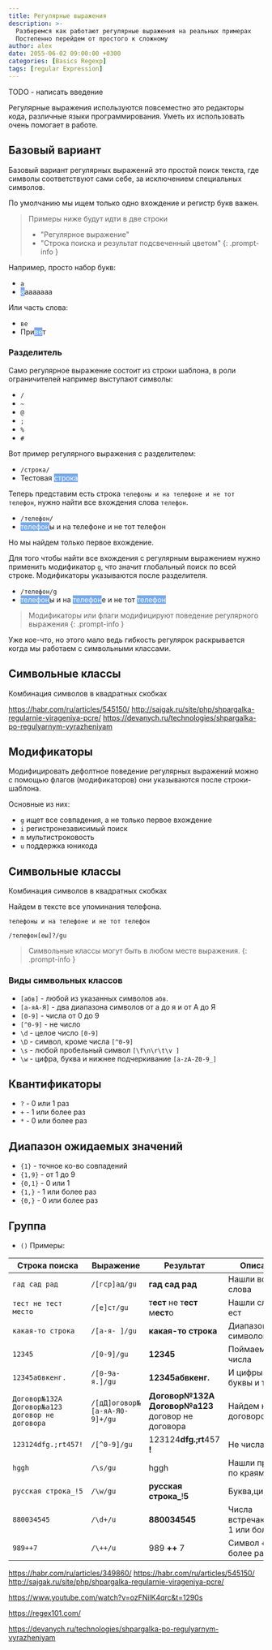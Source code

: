 ```yaml
---
title: Регулярные выражения
description: >-
  Разберемся как работают регулярные выражения на реальных примерах
  Постепенно перейдем от простого к сложному
author: alex
date: 2055-06-02 09:00:00 +0300
categories: [Basics Regexp]
tags: [regular Expression]
---
```


TODO - написать введение

Регулярные выражения используются повсеместно это редакторы кода, различные языки программирования. 
Уметь их использовать очень помогает в работе.

## Базовый вариант

Базовый вариант регулярных выражений это простой поиск текста, где символы соответствуют сами себе, за исключением специальных символов. 

По умолчанию мы ищем только одно вхождение и регистр букв важен.

> Примеры ниже будут идти в две строки
> - "Регулярное выражение"
> - "Строка поиска и результат подсвеченный цветом"
{: .prompt-info }
 
Например, просто набор букв:

- `a`
- <span style="background-color:#7AE;color:white">а</span>ааааааа

Или часть слова:

- `ве`
- При<span style="background-color:#7AE;color:white">ве</span>т

### Разделитель

Само регулярное выражение состоит из строки шаблона, в роли ограничителей например выступают символы:

- `/` 
- `~` 
- `@` 
- `;` 
- `%`
- `#`

Вот пример регулярного выражения с разделителем:
 
- `/строка/`
- Тестовая <span style="background-color:#7AE;color:white">строка</span>

Теперь представим есть строка `телефоны и на телефоне и не тот телефон`, нужно найти все вхождения слова `телефон`.

- `/телефон/`
- <span style="background-color:#7AE;color:white">телефон</span>ы и на телефоне и не тот телефон

Но мы найдем только первое вхождение.

Для того чтобы найти все вхождения с регулярным выражением нужно применить модификатор `g`, что значит глобальный поиск по всей строке.
Модификаторы указываются после разделителя.

- `/телефон/g`
- <span style="background-color:#7AE;color:white">телефон</span>ы и на <span style="background-color:#7AE;color:white">телефон</span>е и не тот <span style="background-color:#7AE;color:white">телефон</span>

> Модификаторы или флаги модифицируют поведение регулярного выражения
{: .prompt-info }

Уже кое-что, но этого мало ведь гибкость регулярок раскрывается когда мы работаем с символьными классами.

## Символьные классы

Комбинация символов в квадратных скобках






https://habr.com/ru/articles/545150/
http://sajgak.ru/site/php/shpargalka-regularnie-virageniya-pcre/
https://devanych.ru/technologies/shpargalka-po-regulyarnym-vyrazheniyam
  


## Модификаторы

Модифицировать дефолтное поведение регулярных выражений можно с помощью флагов (модификаторов) они указываются после строки-шаблона.

Основные из них:

- `g` ищет все совпадения, а не только первое вхождение
- `i` регистронезависимый поиск
- `m` мультистроковость
- `u` поддержка юникода



## Символьные классы
 
Комбинация символов в квадратных скобках

Найдем в тексте все упоминания телефона.

````text
телефоны и на телефоне и не тот телефон
````

````regexp
/телефон[еы]?/gu
````

> Символьные классы могут быть в любом месте выражения.
{: .prompt-info }

### Виды символьных классов

- `[абв]` - любой из указанных символов `aбв`.
- `[а-яА-Я]` - два диапазона символов от a до я и от А до Я
- `[0-9]` - числа от 0 до 9
- `[^0-9]` - не число
- `\d` - целое число `[0-9]`
- `\D` - символ, кроме числа `[^0-9]`
- `\s` - любой пробельный символ `[\f\n\r\t\v ]`
- `\w` - цифра, буква и нижнее подчеркивание `[a-zA-Z0-9_]`


## Квантификаторы

- `?` - 0 или 1 раз
- `+` - 1 или более раз
- `*` - 0 или более раз

## Диапазон ожидаемых значений

- `{1}` - точное ко-во совпадений
- `{1,9}` - от 1 до 9
- `{0,1}` - 0 или 1
- `{1,}` - 1 или более раз
- `{0,}` - 0 или более раз

## Группа 

- `()`
Примеры:

| Строка поиска                                   | Выражение                     | Результат                                             | Описание                            |
|-------------------------------------------------|-------------------------------|-------------------------------------------------------|-------------------------------------|
| `гад сад рад`                                   | `/[гср]ад/gu`                 | **гад сад рад**                                       | Нашли все слова                     |
| `тест не тест место`                            | `/[е]ст/gu`                   | т**ест** не т**ест** м**ест**о                        | Нашли слово ест                     | 
| `какая-то строка`                               | `/[а-я- ]/gu`                 | **какая-то строка**                                   | Диапазон символов                   | 
| `12345`                                         | `/[0-9]/gu`                   | **12345**                                             | Поймаем все числа                   | 
| `12345абвкенг.`                                 | `/[0-9a-я.]/gu`               | **12345абвкенг.**                                     | И цифры и буквы и точка             | 
| `Договор№132А Договор№а123 договор не договора` | `/[дД]оговор№[a-яА-Я0-9]+/gu` | **Договор№132А** **Договор№а123** договор не договора | Найдем номера договоров             | 
| `123124dfg.;rt457!`                             | `/[^0-9]/gu`                  | 123124**dfg.;rt**457 **!**                            | Не числа                            | 
| ` hggh `                                        | `/\s/gu`                      | hggh                                                  | Нашли пробелы по краям              | 
| `русская строка_!5`                             | `/\w/gu`                      | **русская** **строка_**!**5**                         | Буква,цифра и _                     | 
| `880034545`                                     | `/\d+/u`                      | **880034545**                                         | Числа встречающиеся 1 или более раз | 
| `989++7`                                        | `/\++/u`                      | 989 **++** 7                                          | Символ `+` 1 или более раз          | 

https://habr.com/ru/articles/349860/
https://habr.com/ru/articles/545150/
http://sajgak.ru/site/php/shpargalka-regularnie-virageniya-pcre/

https://www.youtube.com/watch?v=ozFNilK4qrc&t=1290s

https://regex101.com/

https://devanych.ru/technologies/shpargalka-po-regulyarnym-vyrazheniyam
